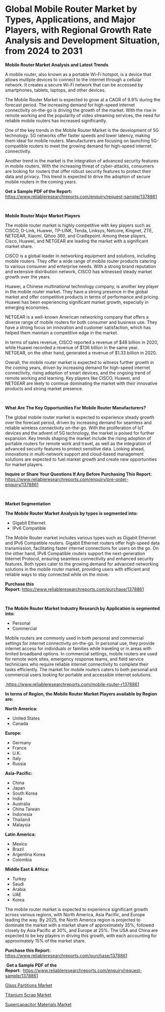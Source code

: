 <p><h1>Global Mobile Router Market by Types, Applications, and Major Players, with Regional Growth Rate Analysis and Development Situation, from 2024 to 2031</h1></p><p><strong>Mobile Router Market Analysis and Latest Trends</strong></p>
<p><p>A mobile router, also known as a portable Wi-Fi hotspot, is a device that allows multiple devices to connect to the internet through a cellular network. It creates a secure Wi-Fi network that can be accessed by smartphones, tablets, laptops, and other devices.</p><p>The Mobile Router Market is expected to grow at a CAGR of 9.9% during the forecast period. The increasing demand for high-speed internet connectivity on-the-go is driving the growth of the market. With the rise in remote working and the popularity of video streaming services, the need for reliable mobile routers has increased significantly.</p><p>One of the key trends in the Mobile Router Market is the development of 5G technology. 5G networks offer faster speeds and lower latency, making them ideal for mobile routers. Manufacturers are focusing on launching 5G-compatible routers to meet the growing demand for high-speed internet connectivity.</p><p>Another trend in the market is the integration of advanced security features in mobile routers. With the increasing threat of cyber-attacks, consumers are looking for routers that offer robust security features to protect their data and privacy. This trend is expected to drive the adoption of secure mobile routers in the coming years.</p></p>
<p><strong>Get a Sample PDF of the Report:&nbsp;</strong> <a href="https://www.reliableresearchreports.com/enquiry/request-sample/1378861">https://www.reliableresearchreports.com/enquiry/request-sample/1378861</a></p>
<p>&nbsp;</p>
<p><strong>Mobile Router Major Market Players</strong></p>
<p><p>The mobile router market is highly competitive with key players such as CISCO, D-Link, Huawei, TP-LINK, Tenda, Linksys, Netcore, Kingnet, ZTE, NETGEAR, Xiaomi, Qihoo 360, and Cradlepoint. Among these players, Cisco, Huawei, and NETGEAR are leading the market with a significant market share.</p><p>CISCO is a global leader in networking equipment and solutions, including mobile routers. They offer a wide range of mobile router products catering to various consumer and enterprise needs. With a strong brand reputation and extensive distribution network, CISCO has witnessed steady market growth over the years.</p><p>Huawei, a Chinese multinational technology company, is another key player in the mobile router market. They have a strong presence in the global market and offer competitive products in terms of performance and pricing. Huawei has been experiencing significant market growth, especially in emerging economies.</p><p>NETGEAR is a well-known American networking company that offers a diverse range of mobile routers for both consumer and business use. They have a strong focus on innovation and customer satisfaction, which has helped them maintain a competitive edge in the market.</p><p>In terms of sales revenue, CISCO reported a revenue of $48 billion in 2020, while Huawei recorded a revenue of $136 billion in the same year. NETGEAR, on the other hand, generated a revenue of $1.33 billion in 2020.</p><p>Overall, the mobile router market is expected to witness further growth in the coming years, driven by increasing demand for high-speed internet connectivity, rising adoption of smart devices, and the ongoing trend of remote working and learning. Key players like CISCO, Huawei, and NETGEAR are likely to continue dominating the market with their innovative products and strong market presence.</p></p>
<p>&nbsp;</p>
<p><strong>What Are The Key Opportunities For Mobile Router Manufacturers?</strong></p>
<p><p>The global mobile router market is expected to experience steady growth over the forecast period, driven by increasing demand for seamless and reliable wireless connectivity on-the-go. With the proliferation of IoT devices and the advent of 5G technology, the market is poised for further expansion. Key trends shaping the market include the rising adoption of portable routers for remote work and travel, as well as the integration of advanced security features to protect sensitive data. Looking ahead, innovations in multi-network support and cloud-based management solutions are expected to fuel market growth and create new opportunities for market players.</p></p>
<p><strong>Inquire or Share Your Questions If Any Before Purchasing This Report:</strong> <a href="https://www.reliableresearchreports.com/enquiry/pre-order-enquiry/1378861">https://www.reliableresearchreports.com/enquiry/pre-order-enquiry/1378861</a></p>
<p>&nbsp;</p>
<p><strong>Market Segmentation</strong></p>
<p><strong>The Mobile Router Market Analysis by types is segmented into:</strong></p>
<p><ul><li>Gigabit Ethernet</li><li>IPv6 Compatible</li></ul></p>
<p><p>The Mobile Router market includes various types such as Gigabit Ethernet and IPv6 Compatible routers. Gigabit Ethernet routers offer high-speed data transmission, facilitating faster internet connections for users on the go. On the other hand, IPv6 Compatible routers support the next-generation Internet Protocol, ensuring seamless connectivity and enhanced security features. Both types cater to the growing demand for advanced networking solutions in the mobile router market, providing users with efficient and reliable ways to stay connected while on the move.</p></p>
<p><strong>Purchase this Report:&nbsp;</strong><a href="https://www.reliableresearchreports.com/purchase/1378861">https://www.reliableresearchreports.com/purchase/1378861</a></p>
<p>&nbsp;</p>
<p><strong>The Mobile Router Market Industry Research by Application is segmented into:</strong></p>
<p><ul><li>Personal</li><li>Commercial</li></ul></p>
<p><p>Mobile routers are commonly used in both personal and commercial settings for internet connectivity on-the-go. In personal use, they provide internet access for individuals or families while traveling or in areas with limited broadband options. In commercial settings, mobile routers are used for remote work sites, emergency response teams, and field service technicians who require reliable internet connectivity to complete their tasks efficiently. The market for mobile routers caters to both personal and commercial users looking for portable and accessible internet solutions.</p></p>
<p><a href="https://www.reliableresearchreports.com/mobile-router-r1378861">&nbsp;https://www.reliableresearchreports.com/mobile-router-r1378861</a></p>
<p><strong>In terms of Region, the Mobile Router Market Players available by Region are:</strong></p>
<p>
    <p> <strong> North America: </strong>
        <ul>
            <li>United States</li>
            <li>Canada</li>
        </ul>
        </p> 
    <p> <strong> Europe: </strong>
        <ul>
            <li>Germany</li>
            <li>France</li>
            <li>U.K.</li>
            <li>Italy</li>
            <li>Russia</li>
        </ul>
        </p> 
    <p> <strong> Asia-Pacific: </strong>
        <ul>
            <li>China</li>
            <li>Japan</li>
            <li>South Korea</li>
            <li>India</li>
            <li>Australia</li>
            <li>China Taiwan</li>
            <li>Indonesia</li>
            <li>Thailand</li>
            <li>Malaysia</li>
        </ul>
        </p> 
    <p> <strong> Latin America: </strong>
        <ul>
            <li>Mexico</li>
            <li>Brazil</li>
            <li>Argentina Korea</li>
            <li>Colombia</li>
        </ul>
        </p> 
    <p> <strong> Middle East & Africa: </strong>
        <ul>
            <li>Turkey</li>
            <li>Saudi</li>
            <li>Arabia</li>
            <li>UAE</li>
            <li>Korea</li>
        </ul>
    </p>
    </p>
<p><p>The mobile router market is expected to experience significant growth across various regions, with North America, Asia Pacific, and Europe leading the way. By 2025, the North America region is projected to dominate the market with a market share of approximately 35%, followed closely by Asia Pacific at 30%, and Europe at 25%. The USA and China are expected to be key players in driving this growth, with each accounting for approximately 15% of the market share.</p></p>
<p><strong>Purchase this Report: </strong><a href="https://www.reliableresearchreports.com/purchase/1378861">https://www.reliableresearchreports.com/purchase/1378861</a></p>
<p>&nbsp;<strong>Get a Sample PDF of the Report:&nbsp;&nbsp;</strong><a href="https://www.reliableresearchreports.com/enquiry/request-sample/1378861">https://www.reliableresearchreports.com/enquiry/request-sample/1378861</a></p>
<p><strong></strong></p>
<p><p><a href="https://unruly-ladybug-44b.notion.site/Glass-Partitions-Market-Research-Report-Provides-thorough-Industry-Overview-which-offers-an-In-Dept-fe1fc1b8753a4f719ac9f379bb1ad957">Glass Partitions Market</a></p><p><a href="https://meowing-lemming-dd3.notion.site/Titanium-Scrap-Market-with-the-goal-of-estimating-the-market-size-and-future-growth-potential-of-var-ba24e644c7a84a3bb77e025c2784540e">Titanium Scrap Market</a></p><p><a href="https://shimmer-gardenia-37a.notion.site/Supercapacitor-Materials-Market-Analysis-Examines-its-Scope-on-Growth-Opportunities-and-Forecasted--a5cfd2876a984bbe8348e50ce638d30a">Supercapacitor Materials Market</a></p></p>